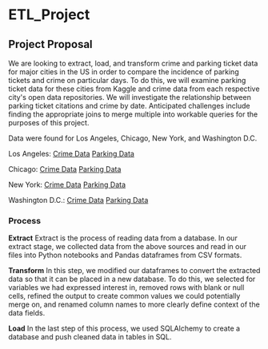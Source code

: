 # ETL_Project

## Project Proposal 
We are looking to extract, load, and transform crime and parking ticket data for major cities in the US in order to compare the incidence of parking tickets and crime on particular days.
To do this, we will examine parking ticket data for these cities from Kaggle and crime data from each respective city's open data repositories.
We will investigate the relationship between parking ticket citations and crime by date.
Anticipated challenges include finding the appropriate joins to merge multiple into workable queries for the purposes of this project.

Data were found for Los Angeles, Chicago, New York, and Washington D.C.

Los Angeles:
[Crime Data](https://data.lacity.org/A-Safe-City/Crime-Data-from-2010-to-Present/y8tr-7khq)
[Parking Data](https://www.kaggle.com/cityofLA/los-angeles-parking-citations)

Chicago:
[Crime Data](https://www.kaggle.com/chicago/chicago-crime)
[Parking Data](https://www.propublica.org/datastore/dataset/chicago-parking-ticket-data)

New York:
[Crime Data](https://data.cityofnewyork.us/Public-Safety/NYC-crime/qb7u-rbmr)
[Parking Data](https://www.kaggle.com/new-york-city/ny-parking-violations-issued)

Washington D.C.:
[Crime Data](https://datagate.dc.gov/search/open/crimes?daterange=1-1-2018,12-31-2018&details=true&format=csv)
[Parking Data](https://www.kaggle.com/arcgisopendata/dc-parking-violations)

### Process

**Extract**
Extract is the process of reading data from a database. In our extract stage, we collected data from the above sources and read in our files into Python notebooks and Pandas dataframes from CSV formats. 

**Transform**
In this step, we modified our dataframes to convert the extracted data so that it can be placed in a new database. To do this, we selected for variables we had expressed interest in, removed rows with blank or null cells, refined the output to create common values we could potentially merge on, and renamed column names to more clearly define context of the data fields. 

**Load**
In the last step of this process, we used SQLAlchemy to create a database and push cleaned data in tables in SQL. 
